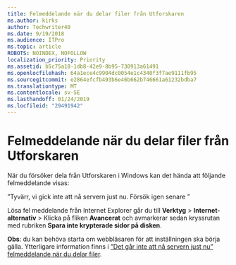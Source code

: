 ```yaml
---
title: Felmeddelande när du delar filer från Utforskaren
ms.author: kirks
author: Techwriter40
ms.date: 9/19/2018
ms.audience: ITPro
ms.topic: article
ROBOTS: NOINDEX, NOFOLLOW
localization_priority: Priority
ms.assetid: b5c75a18-1db8-42e9-8b95-730913a61491
ms.openlocfilehash: 64a1ece4c9904dc0054e1c4340f3f7ae9111fb95
ms.sourcegitcommit: e2864efcfb493b6e46b662b746661a61232bdba7
ms.translationtype: MT
ms.contentlocale: sv-SE
ms.lasthandoff: 01/24/2019
ms.locfileid: "29491942"
---
```

# <a name="error-message-when-sharing-files-from-windows-explorer"></a>Felmeddelande när du delar filer från Utforskaren

När du försöker dela från Utforskaren i Windows kan det hända att följande felmeddelande visas:
  
”Tyvärr, vi gick inte att nå servern just nu. Försök igen senare ”
  
Lösa fel meddelande från Internet Explorer går du till **Verktyg** \> **Internet-alternativ** \> Klicka på fliken **Avancerat** och avmarkerar sedan kryssrutan med rubriken **Spara inte krypterade sidor på disken**. 
  
 **Obs**: du kan behöva starta om webbläsaren för att inställningen ska börja gälla. Ytterligare information finns i [”Det går inte att nå servern just nu” felmeddelande när du delar filer](https://go.microsoft.com/fwlink/?linkid=2022914).
  

